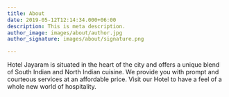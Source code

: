 ```yaml
---
title: About
date: 2019-05-12T12:14:34.000+06:00
description: This is meta description.
author_image: images/about/author.jpg
author_signature: images/about/signature.png

---
```

Hotel Jayaram is situated in the heart of the city and offers a unique blend of South Indian and North Indian cuisine. We provide you with prompt and courteous services at an affordable price. Visit our Hotel to have a feel of a whole new world of hospitality.